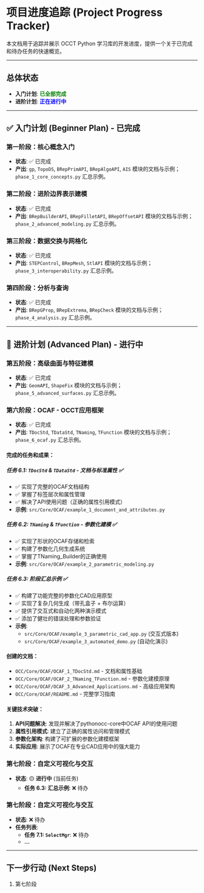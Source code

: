 # 项目进度追踪 (Project Progress Tracker)

本文档用于追踪并展示 OCCT Python 学习库的开发进度，提供一个关于已完成和待办任务的快速概览。

---

## 总体状态

- **入门计划**: <span style="color:green">**已全部完成**</span>
- **进阶计划**: <span style="color:blue">**正在进行中**</span>

---

## ✅ 入门计划 (Beginner Plan) - 已完成

### **第一阶段：核心概念入门**
- **状态**: ✅ 已完成
- **产出**: `gp`, `TopoDS`, `BRepPrimAPI`, `BRepAlgoAPI`, `AIS` 模块的文档与示例；`phase_1_core_concepts.py` 汇总示例。

### **第二阶段：进阶边界表示建模**
- **状态**: ✅ 已完成
- **产出**: `BRepBuilderAPI`, `BRepFilletAPI`, `BRepOffsetAPI` 模块的文档与示例；`phase_2_advanced_modeling.py` 汇总示例。

### **第三阶段：数据交换与网格化**
- **状态**: ✅ 已完成
- **产出**: `STEPControl`, `BRepMesh`, `StlAPI` 模块的文档与示例；`phase_3_interoperability.py` 汇总示例。

### **第四阶段：分析与查询**
- **状态**: ✅ 已完成
- **产出**: `BRepGProp`, `BRepExtrema`, `BRepCheck` 模块的文档与示例；`phase_4_analysis.py` 汇总示例。

---

## 🔵 进阶计划 (Advanced Plan) - 进行中

### **第五阶段：高级曲面与特征建模**
- **状态**: ✅ 已完成
- **产出**: `GeomAPI`, `ShapeFix` 模块的文档与示例；`phase_5_advanced_surfaces.py` 汇总示例。

### **第六阶段：OCAF - OCCT应用框架**
- **状态**: ✅ 已完成
- **产出**: `TDocStd`, `TDataStd`, `TNaming`, `TFunction` 模块的文档与示例；`phase_6_ocaf.py` 汇总示例。

#### 完成的任务和成果：

##### 任务 6.1: `TDocStd` & `TDataStd` - 文档与标准属性 ✅
- ✅ 实现了完整的OCAF文档结构
- ✅ 掌握了标签层次和属性管理
- ✅ 解决了API使用问题（正确的属性引用模式）
- **示例**: `src/Core/OCAF/example_1_document_and_attributes.py`

##### 任务 6.2: `TNaming` & `TFunction` - 参数化建模 ✅
- ✅ 实现了形状的OCAF存储和检索
- ✅ 构建了参数化几何生成系统
- ✅ 掌握了TNaming_Builder的正确使用
- **示例**: `src/Core/OCAF/example_2_parametric_modeling.py`

##### 任务 6.3: 阶段汇总示例 ✅
- ✅ 构建了功能完整的参数化CAD应用原型
- ✅ 实现了复杂几何生成（带孔盒子 + 布尔运算）
- ✅ 提供了交互式和自动化两种演示模式
- ✅ 添加了健壮的错误处理和参数验证
- **示例**:
  - `src/Core/OCAF/example_3_parametric_cad_app.py` (交互式版本)
  - `src/Core/OCAF/example_3_automated_demo.py` (自动化演示)

#### 创建的文档：
- `OCC/Core/OCAF/OCAF_1_TDocStd.md` - 文档和属性基础
- `OCC/Core/OCAF/OCAF_2_TNaming_TFunction.md` - 参数化建模原理
- `OCC/Core/OCAF/OCAF_3_Advanced_Applications.md` - 高级应用架构
- `OCC/Core/OCAF/README.md` - 完整学习指南

#### 关键技术突破：
1. **API问题解决**: 发现并解决了pythonocc-core中OCAF API的使用问题
2. **属性引用模式**: 建立了正确的属性访问和管理模式
3. **参数化架构**: 构建了可扩展的参数化建模框架
4. **实际应用**: 展示了OCAF在专业CAD应用中的强大能力


### **第七阶段：自定义可视化与交互**
- **状态**: 🟡 **进行中** (当前任务)
  - **任务 6.3: 汇总示例**: ❌ 待办

### **第七阶段：自定义可视化与交互**
- **状态**: ❌ 待办
- **任务列表**:
  - **任务 7.1: `SelectMgr`**: ❌ 待办
  - **...**

---

## 下一步行动 (Next Steps)

1. 第七阶段
